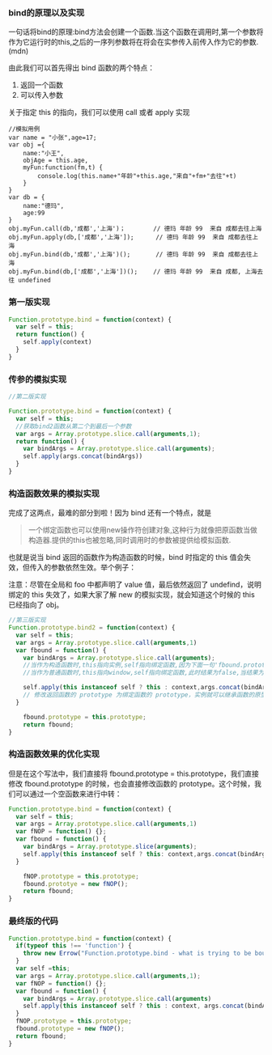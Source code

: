 ### bind的原理以及实现

一句话将bind的原理:bind方法会创建一个函数.当这个函数在调用时,第一个参数将作为它运行时的this,之后的一序列参数将在将会在实参传入前传入作为它的参数.(mdn)

由此我们可以首先得出 bind 函数的两个特点：
1. 返回一个函数
2. 可以传入参数

关于指定 this 的指向，我们可以使用 call 或者 apply 实现
```
//模拟用例
var name = "小张",age=17;
var obj ={
    name:"小王",
    objAge = this.age,
    myFun:function(fm,t) {
        console.log(this.name+"年龄"+this.age,"来自"+fm+"去往"+t)
    }
}
var db = {
    name:"德玛",
    age:99
}
obj.myFun.call(db,'成都','上海')；　　　　 // 德玛 年龄 99  来自 成都去往上海
obj.myFun.apply(db,['成都','上海']);      // 德玛 年龄 99  来自 成都去往上海  
obj.myFun.bind(db,'成都','上海')();       // 德玛 年龄 99  来自 成都去往上海
obj.myFun.bind(db,['成都','上海'])();　　 // 德玛 年龄 99  来自 成都, 上海去往 undefined
```
### 第一版实现
```js
Function.prototype.bind = function(context) {
  var self = this;
  return function() {
    self.apply(context)
  }
}
```
### 传参的模拟实现
```js
//第二版实现

Function.prototype.bind = function(context) {
  var self = this;
  //获取bind2函数从第二个到最后一个参数
  var args = Array.prototype.slice.call(arguments,1);
  return function() {
    var bindArgs = Array.prototype.slice.call(arguments);
    self.apply(args.concat(bindArgs))
  }
}
```
### 构造函数效果的模拟实现

完成了这两点，最难的部分到啦！因为 bind 还有一个特点，就是
> 一个绑定函数也可以使用new操作符创建对象,这种行为就像把原函数当做构造器.提供的this也被忽略,同时调用时的参数被提供给模拟函数.

也就是说当 bind 返回的函数作为构造函数的时候，bind 时指定的 this 值会失效，但传入的参数依然生效。举个例子：

注意：尽管在全局和 foo 中都声明了 value 值，最后依然返回了 undefind，说明绑定的 this 失效了，如果大家了解 new 的模拟实现，就会知道这个时候的 this 已经指向了 obj。

```js
//第三版实现
Function.prototype.bind2 = function(context) {
  var self = this;
  var args = Array.prototype.slice.call(arguments,1)
  var fbound = function() {
    var bindArgs = Array.prototype.slice.call(arguments);
    //当作为构造函数时,this指向实例,self指向绑定函数,因为下面一句'fbound.prototype = this.prototype',已经修改fbound.prototype为绑定函数的prototype,此时结果为true.当结果为true时,this指向实例.
    //当作为普通函数时,this指向window,self指向绑定函数,此时结果为false,当结果为false的时候,this指向绑定的context

    self.apply(this instanceof self ? this : context,args.concat(bindArgs))
    // 修改返回函数的 prototype 为绑定函数的 prototype，实例就可以继承函数的原型中的值
  }

    fbound.prototype = this.prototype;
    return fbound;
}
```

### 构造函数效果的优化实现
但是在这个写法中，我们直接将 fbound.prototype = this.prototype，我们直接修改 fbound.prototype 的时候，也会直接修改函数的 prototype。这个时候，我们可以通过一个空函数来进行中转：

```js
Function.prototype.bind = function(context) {
  var self = this;
  var args = Array.prototype.slice.call(arguments,1)
  var fNOP = function() {};
  var fbound = function() {
    var bindArgs = Array.prototype.slice(arguments);
    self.apply(this instanceof self ? this: context,args.concat(bindArgs));
  }

    fNOP.prototype = this.prototype;
    fbound.prototye = new fNOP();
    return fbound;
}
```

### 最终版的代码  
```js
Function.prototype.bind = function(context) {
  if(typeof this !== 'function') {
    throw new Errow("Function.prototype.bind - what is trying to be bound is not callable")
  }
  var self =this;
  var args = Array.prototype.slice.call(arguments,1);
  var fNOP = function() {};
  var fbound = function() {
    var bindArgs = Array.prototype.slice.call(arguments)
    self.apply(this instanceof self ? this : context, args.concat(bindArgs));
  }
  fNOP.prototype = this.prototype;
  fbound.prototype = new fNOP();
  return fbound;
}
```